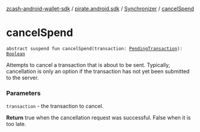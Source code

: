 [zcash-android-wallet-sdk](../../index.md) / [pirate.android.sdk](../index.md) / [Synchronizer](index.md) / [cancelSpend](./cancel-spend.md)

# cancelSpend

`abstract suspend fun cancelSpend(transaction: `[`PendingTransaction`](../../pirate.android.sdk.db.entity/-pending-transaction/index.md)`): `[`Boolean`](https://kotlinlang.org/api/latest/jvm/stdlib/kotlin/-boolean/index.html)

Attempts to cancel a transaction that is about to be sent. Typically, cancellation is only
an option if the transaction has not yet been submitted to the server.

### Parameters

`transaction` - the transaction to cancel.

**Return**
true when the cancellation request was successful. False when it is too late.

